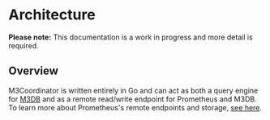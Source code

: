 # Architecture

**Please note:** This documentation is a work in progress and more detail is required.

## Overview

M3Coordinator is written entirely in Go and can act as both a query engine for [M3DB](https://m3db.github.io/m3/) and as a remote read/write endpoint for Prometheus and M3DB. To learn more about Prometheus's remote endpoints and storage, [see here](https://prometheus.io/docs/operating/integrations/#remote-endpoints-and-storage).
